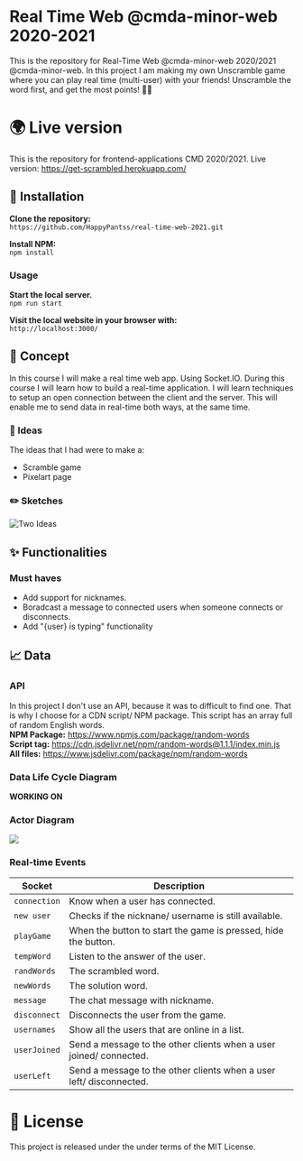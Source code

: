 # Real Time Web @cmda-minor-web 2020-2021
This is the repository for Real-Time Web @cmda-minor-web 2020/2021 @cmda-minor-web. In this project I am making my own Unscramble game where you can play real time (multi-user) with your friends! Unscramble the word first, and get the most points! 💬🥇

# 🌍 Live version
This is the repository for frontend-applications CMD 2020/2021. Live version: https://get-scrambled.herokuapp.com/

## 🚀 Installation
**Clone the repository:**<br>
`https://github.com/HappyPantss/real-time-web-2021.git`

**Install NPM:**<br>
`npm install`

### Usage
**Start the local server.**<br>
`npm run start`

**Visit the local website in your browser with:**<br>
`http://localhost:3000/`

## 💬 Concept
In this course I will make a real time web app. Using Socket.IO. During this course I will learn how to build a real-time application. I will learn techniques to setup an open connection between the client and the server. This will enable me to send data in real-time both ways, at the same time.

### 🔨 Ideas
The ideas that I had were to make a:
* Scramble game
* Pixelart page

### ✏️ Sketches
![Two Ideas](https://i.imgur.com/cluFxRW.png)

## ✨ Functionalities
### Must haves
* Add support for nicknames.
* Boradcast a message to connected users when someone connects or disconnects.
* Add "{user} is typing" functionality

## 📈 Data
### API
In this project I don't use an API, because it was to difficult to find one. That is why I choose for a CDN script/ NPM package. This script has an array full of random English words.<br>
**NPM Package:** https://www.npmjs.com/package/random-words<br>
**Script tag:** https://cdn.jsdelivr.net/npm/random-words@1.1.1/index.min.js<br>
**All files:** https://www.jsdelivr.com/package/npm/random-words
### Data Life Cycle Diagram
**WORKING ON**
### Actor Diagram
![](https://i.imgur.com/5YAw0Ok.jpg)
### Real-time Events
| Socket | Description |
| --- | --- |
| `connection` | Know when a user has connected. |
| `new user` | Checks if the nicknane/ username is still available. |
| `playGame` | When the button to start the game is pressed, hide the button. |
| `tempWord` | Listen to the answer of the user. |
| `randWords` | The scrambled word. |
| `newWords` | The solution word. |
| `message` | The chat message with nickname. |
| `disconnect` | Disconnects the user from the game.  |
| `usernames` | Show all the users that are online in a list. |
| `userJoined` | Send a message to the other clients when a user joined/ connected. |
| `userLeft` | Send a message to the other clients when a user left/ disconnected. |

# 📘 License
This project is released under the under terms of the MIT License.